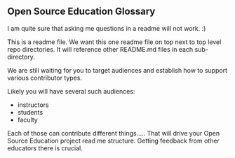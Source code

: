 ## Open Source Education Glossary

I am quite sure that asking me questions in a readme will not work.  :)

This is a readme file.
We want this one readme file on top next to top level repo directories.
It will reference other README.md files in each sub-directory.

We are still waiting for you to target audiences and establish how to support various contributor types.

Likely you will have several such audiences:
- instructors
- students
- faculty

Each of those can contribute different things.....
That will drive your Open Source Education project read me structure.
Getting feedback from other educators there is crucial.
